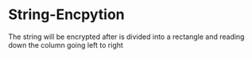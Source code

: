 # String-Encpytion
The string will be encrypted after is divided into a rectangle and reading down the column going left to right
